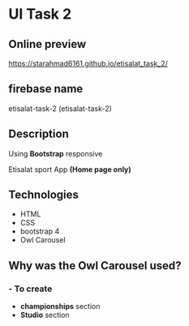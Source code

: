 # UI Task 2
## Online preview

https://starahmad6161.github.io/etisalat_task_2/

## firebase name
etisalat-task-2 (etisalat-task-2)


## Description
Using  **Bootstrap** 
responsive

Etisalat sport App **(Home page only)**
## Technologies
- HTML
- CSS
- bootstrap 4
- Owl Carousel

## Why was the Owl Carousel used?
### - To create
 -  **championships** section 
 - **Studio** section 

